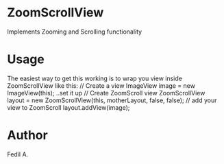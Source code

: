 # ZoomScrollView
Implements Zooming and Scrolling functionality
# Usage 
The easiest way to get this working is to wrap you view inside ZoomScrollView like this:
        // Create a view
        ImageView image = new ImageView(this);
        ..set it up
        // Create ZoomScroll view
        ZoomScrollView layout = new ZoomScrollView(this, motherLayout, false, false);
        // add your view to ZoomScroll
        layout.addView(image);
# Author
Fedil A.
